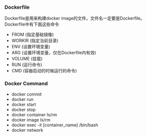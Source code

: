 ### Dockerfile
Dockerfile是用来构建docker image的文件。文件名一定要是Dockerfile。Dockerfile中有下面这些命令
- FROM (指定基础镜像)
- WORKIR (指定当前目录)
- ENV (设置环境变量)
- ARG (设置环境变量，仅在Dockerfile内有效)
- VOLUME (挂载)
- RUN (运行命令)
- CMD (容器启动的时候运行的命令)


### Docker Command
- docker commit
- docker run
- docker start
- docker stop
- docker container ls/rm
- docker image ls/rm
- docker exec -it [container_name] /bin/bash
- docker network